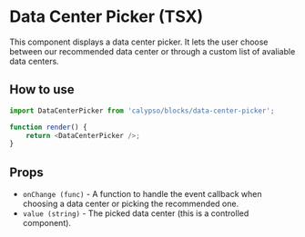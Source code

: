 # Data Center Picker (TSX)

This component displays a data center picker. It lets the user choose between our recommended data center or through a custom list of avaliable data centers.

## How to use

```js
import DataCenterPicker from 'calypso/blocks/data-center-picker';

function render() {
	return <DataCenterPicker />;
}
```

## Props

- `onChange (func)` - A function to handle the event callback when choosing a data center or picking the recommended one.
- `value (string)` - The picked data center (this is a controlled component).
